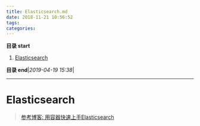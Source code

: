 ```yaml
---
title: Elasticsearch.md
date: 2018-11-21 10:56:52
tags: 
categories: 
---
```


**目录 start**
 
1. [Elasticsearch](#elasticsearch)

**目录 end**|_2019-04-19 15:38_|
****************************************
# Elasticsearch

> [参考博客: 用容器快速上手Elasticsearch](http://qinghua.github.io/elastic-search/)

